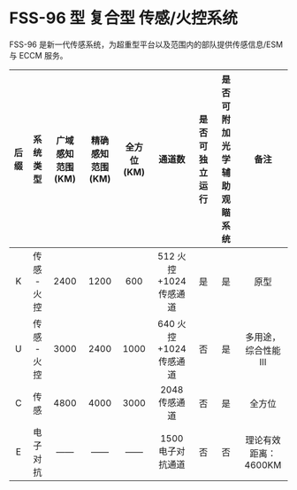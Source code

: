 # FSS-96 型 复合型 传感/火控系统

FSS-96 是新一代传感系统，为超重型平台以及范围内的部队提供传感信息/ESM 与 ECCM 服务。

| 后缀 |  系统类型   | 广域感知范围(KM) | 精确感知范围(KM) | 全方位(KM) |         通道数         | 是否可独立运行 | 是否可附加光学辅助观瞄系统 |         备注         |
| :--: | :---------: | :--------------: | :--------------: | :--------: | :--------------------: | :------------: | :------------------------: | :------------------: |
|  K   | 传感 - 火控 |       2400       |       1200       |    600     | 512 火控+1024 传感通道 |       是       |             是             |         原型         |
|  U   | 传感 - 火控 |       3000       |       2400       |    1000    | 640 火控+1024 传感通道 |       否       |             是             | 多用途，综合性能 III |
|  C   |    传感     |       4800       |       4000       |    3000    |     2048 传感通道      |       否       |             是             |        全方位        |
|  E   |  电子对抗   |        ——        |        ——        |     ——     |   1500 电子对抗通道    |       否       |             否             | 理论有效距离：4600KM |
